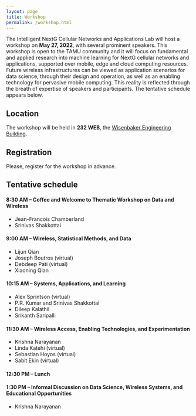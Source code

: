 ```yaml
---
layout: page
title: Workshop
permalink: /workshop.html
---
```


The Intelligent NextG Cellular Networks and Applications Lab will host a workshop on __May 27, 2022__, with several prominent speakers.
This workshop is open to the TAMU community and it will focus on fundamental and applied research into machine learning for NextG cellular networks and applications, supported over mobile, edge and cloud computing resources.
Future wireless infrastructures can be viewed as application scenarios for data science, through their design and operation, as well as an enabling technology for pervasive mobile computing.
This reality is reflected through the breath of expertise of speakers and participants.
The tentative schedule appears below.


## Location

The workshop will be held in __232 WEB__,
the [Wisenbaker Engineering Building](https://goo.gl/maps/MRUT3tCXjAcEX9wB6).


## Registration

Please, register for the workshop in advance.


## Tentative schedule

#### 8:30 AM – Coffee and Welcome to Thematic Workshop on Data and Wireless
  * Jean-Francois Chamberland
  * Srinivas Shakkottai

#### 9:00 AM – Wireless, Statistical Methods, and Data
  * Lijun Qian
  * Joseph Boutros (virtual)
  * Debdeep Pati (virtual)
  * Xiaoning Qian

#### 10:15 AM – Systems, Applications, and Learning
  * Alex Sprintson (virtual)
  * P.R. Kumar and Srinivas Shakkottai
  * Dileep Kalathil
  * Srikanth Saripalli

#### 11:30 AM – Wireless Access, Enabling Technologies, and Experimentation
  * Krishna Narayanan
  * Linda Katehi (virtual)
  * Sebastian Hoyos (virtual)
  * Sabit Ekin (virtual)

#### 12:30 PM – Lunch

#### 1:30 PM – Informal Discussion on Data Science, Wireless Systems, and Educational Opportunities
  * Krishna Narayanan

